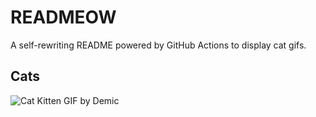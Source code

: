 # READMEOW

A self-rewriting README powered by GitHub Actions to display cat gifs.

## Cats

![Cat Kitten GIF by Demic](https://media1.giphy.com/media/v1.Y2lkPTlhY2QwMmRhaHVnMWs2b2VocnRyZ2tsOTZyZm96ZXN5eHBsbWs2bDRqbDh3dWowaiZlcD12MV9naWZzX3NlYXJjaCZjdD1n/3oriO0OEd9QIDdllqo/200.gif)
